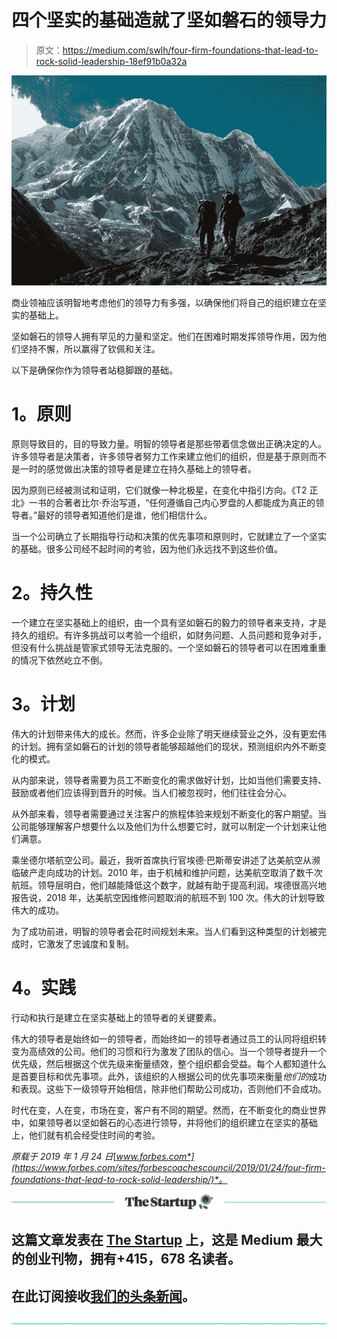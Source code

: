 # 四个坚实的基础造就了坚如磐石的领导力

> 原文：<https://medium.com/swlh/four-firm-foundations-that-lead-to-rock-solid-leadership-18ef91b0a32a>

![](img/d5b5dbe8719e3854577d317724c7ffc1.png)

商业领袖应该明智地考虑他们的领导力有多强，以确保他们将自己的组织建立在坚实的基础上。

坚如磐石的领导人拥有罕见的力量和坚定。他们在困难时期发挥领导作用，因为他们坚持不懈，所以赢得了钦佩和关注。

以下是确保你作为领导者站稳脚跟的基础。

# **1。原则**

原则导致目的，目的导致力量。明智的领导者是那些带着信念做出正确决定的人。许多领导者是决策者，许多领导者努力工作来建立他们的组织，但是基于原则而不是一时的感觉做出决策的领导者是建立在持久基础上的领导者。

因为原则已经被测试和证明，它们就像一种北极星，在变化中指引方向。《T2 正北》一书的合著者比尔·乔治写道，“任何遵循自己内心罗盘的人都能成为真正的领导者。”最好的领导者知道他们是谁，他们相信什么。

当一个公司确立了长期指导行动和决策的优先事项和原则时，它就建立了一个坚实的基础。很多公司经不起时间的考验，因为他们永远找不到这些价值。

# **2。持久性**

一个建立在坚实基础上的组织，由一个具有坚如磐石的毅力的领导者来支持，才是持久的组织。有许多挑战可以考验一个组织，如财务问题、人员问题和竞争对手，但没有什么挑战是管家式领导无法克服的。一个坚如磐石的领导者可以在困难重重的情况下依然屹立不倒。

# **3。计划**

伟大的计划带来伟大的成长。然而，许多企业除了明天继续营业之外，没有更宏伟的计划。拥有坚如磐石的计划的领导者能够超越他们的现状，预测组织内外不断变化的模式。

从内部来说，领导者需要为员工不断变化的需求做好计划，比如当他们需要支持、鼓励或者他们应该得到晋升的时候。当人们被忽视时，他们往往会分心。

从外部来看，领导者需要通过关注客户的旅程体验来规划不断变化的客户期望。当公司能够理解客户想要什么以及他们为什么想要它时，就可以制定一个计划来让他们满意。

乘坐德尔塔航空公司。最近，我听首席执行官埃德·巴斯蒂安讲述了达美航空从濒临破产走向成功的计划。2010 年，由于机械和维护问题，达美航空取消了数千次航班。领导层明白，他们越能降低这个数字，就越有助于提高利润。埃德很高兴地报告说，2018 年，达美航空因维修问题取消的航班不到 100 次。伟大的计划导致伟大的成功。

为了成功前进，明智的领导者会花时间规划未来。当人们看到这种类型的计划被完成时，它激发了忠诚度和复制。

# **4。实践**

行动和执行是建立在坚实基础上的领导者的关键要素。

伟大的领导者是始终如一的领导者，而始终如一的领导者通过员工的认同将组织转变为高绩效的公司。他们的习惯和行为激发了团队的信心。当一个领导者提升一个优先级，然后根据这个优先级来衡量绩效，整个组织都会受益。每个人都知道什么是首要目标和优先事项。此外，该组织的人根据公司的优先事项来衡量*他们的*成功和表现。这些下一级领导开始相信，除非他们帮助公司成功，否则他们不会成功。

时代在变，人在变，市场在变，客户有不同的期望。然而，在不断变化的商业世界中，如果领导者以坚如磐石的心态进行领导，并将他们的组织建立在坚实的基础上，他们就有机会经受住时间的考验。

*原载于 2019 年 1 月 24 日*[*www.forbes.com*](https://www.forbes.com/sites/forbescoachescouncil/2019/01/24/four-firm-foundations-that-lead-to-rock-solid-leadership/)*。*

[![](img/308a8d84fb9b2fab43d66c117fcc4bb4.png)](https://medium.com/swlh)

## 这篇文章发表在 [The Startup](https://medium.com/swlh) 上，这是 Medium 最大的创业刊物，拥有+415，678 名读者。

## 在此订阅接收[我们的头条新闻](http://growthsupply.com/the-startup-newsletter/)。

[![](img/b0164736ea17a63403e660de5dedf91a.png)](https://medium.com/swlh)